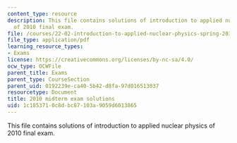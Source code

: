 ```yaml
---
content_type: resource
description: This file contains solutions of introduction to applied nuclear physics
  of 2010 final exam.
file: /courses/22-02-introduction-to-applied-nuclear-physics-spring-2012/1c1853710c8dbc87103a9059d6013865_MIT22_02S12_final_2010sol.pdf
file_type: application/pdf
learning_resource_types:
- Exams
license: https://creativecommons.org/licenses/by-nc-sa/4.0/
ocw_type: OCWFile
parent_title: Exams
parent_type: CourseSection
parent_uid: 0192239e-ca40-5b42-d8fa-97d016513037
resourcetype: Document
title: 2010 midterm exam solutions
uid: 1c185371-0c8d-bc87-103a-9059d6013865
---
```

This file contains solutions of introduction to applied nuclear physics of 2010 final exam.